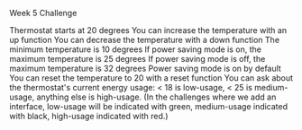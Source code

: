 Week 5 Challenge

Thermostat starts at 20 degrees
You can increase the temperature with an up function
You can decrease the temperature with a down function
The minimum temperature is 10 degrees
If power saving mode is on, the maximum temperature is 25 degrees
If power saving mode is off, the maximum temperature is 32 degrees
Power saving mode is on by default
You can reset the temperature to 20 with a reset function
You can ask about the thermostat's current energy usage: < 18 is low-usage, < 25 is medium-usage, anything else is high-usage.
(In the challenges where we add an interface, low-usage will be indicated with green, medium-usage indicated with black, high-usage indicated with red.)
<!-- 
function displayWeather(city) {
 var url = 'http://api.openweathermap.org/data/2.5/weather?q=' + city;
 var token = '&appid=fe1adac7152aa9980cc789467d7ac0f7';
 var units = '&units=metric';
 $.get(url + token + units, function(data) {
   $('#current-temperature').text(data.main.temp);
 }) -->
